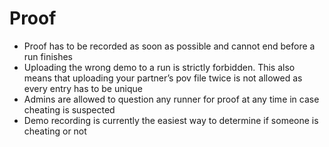# Proof

- Proof has to be recorded as soon as possible and cannot end before a run finishes
- Uploading the wrong demo to a run is strictly forbidden. This also means that uploading your partner’s pov file twice is not allowed as every entry has to be unique
- Admins are allowed to question any runner for proof at any time in case cheating is suspected
- Demo recording is currently the easiest way to determine if someone is cheating or not
